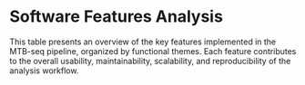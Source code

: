 # Software Features Analysis

This table presents an overview of the key features implemented in the MTB-seq pipeline, organized by functional themes. Each feature contributes to the overall usability, maintainability, scalability, and reproducibility of the analysis workflow.